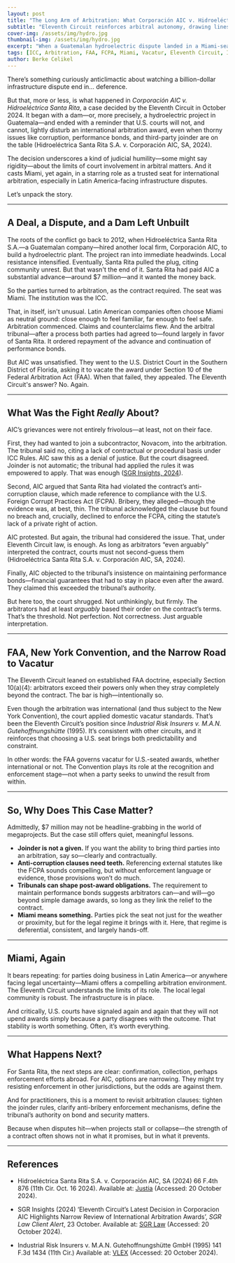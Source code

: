 ```yaml
---
layout: post
title: "The Long Arm of Arbitration: What Corporación AIC v. Hidroeléctrica Santa Rita Tells Us About U.S. Deference, FCPA Friction, and Why Miami Still Matters"
subtitle: "Eleventh Circuit reinforces arbitral autonomy, drawing lines around judicial review of international awards"
cover-img: /assets/img/hydro.jpg
thumbnail-img: /assets/img/hydro.jpg
excerpt: "When a Guatemalan hydroelectric dispute landed in a Miami-seated ICC arbitration, U.S. courts stood firm on deferential review. The Eleventh Circuit’s October 2024 decision offers lessons on bonds, bribery, and the quiet power of place."
tags: [ICC, Arbitration, FAA, FCPA, Miami, Vacatur, Eleventh Circuit, Infrastructure]
author: Berke Celikel
---
```


There’s something curiously anticlimactic about watching a billion-dollar infrastructure dispute end in… deference.

But that, more or less, is what happened in *Corporación AIC v. Hidroeléctrica Santa Rita*, a case decided by the Eleventh Circuit in October 2024. It began with a dam—or, more precisely, a hydroelectric project in Guatemala—and ended with a reminder that U.S. courts will not, and cannot, lightly disturb an international arbitration award, even when thorny issues like corruption, performance bonds, and third-party joinder are on the table (Hidroeléctrica Santa Rita S.A. v. Corporación AIC, SA, 2024).

The decision underscores a kind of judicial humility—some might say rigidity—about the limits of court involvement in arbitral matters. And it casts Miami, yet again, in a starring role as a trusted seat for international arbitration, especially in Latin America-facing infrastructure disputes.

Let’s unpack the story.

---

## A Deal, a Dispute, and a Dam Left Unbuilt

The roots of the conflict go back to 2012, when Hidroeléctrica Santa Rita S.A.—a Guatemalan company—hired another local firm, Corporación AIC, to build a hydroelectric plant. The project ran into immediate headwinds. Local resistance intensified. Eventually, Santa Rita pulled the plug, citing community unrest. But that wasn't the end of it. Santa Rita had paid AIC a substantial advance—around $7 million—and it wanted the money back.

So the parties turned to arbitration, as the contract required. The seat was Miami. The institution was the ICC.

That, in itself, isn't unusual. Latin American companies often choose Miami as neutral ground: close enough to feel familiar, far enough to feel safe. Arbitration commenced. Claims and counterclaims flew. And the arbitral tribunal—after a process both parties had agreed to—found largely in favor of Santa Rita. It ordered repayment of the advance and continuation of performance bonds.

But AIC was unsatisfied. They went to the U.S. District Court in the Southern District of Florida, asking it to vacate the award under Section 10 of the Federal Arbitration Act (FAA). When that failed, they appealed. The Eleventh Circuit's answer? No. Again.

---

## What Was the Fight *Really* About?

AIC’s grievances were not entirely frivolous—at least, not on their face.

First, they had wanted to join a subcontractor, Novacom, into the arbitration. The tribunal said no, citing a lack of contractual or procedural basis under ICC Rules. AIC saw this as a denial of justice. But the court disagreed. Joinder is not automatic; the tribunal had applied the rules it was empowered to apply. That was enough ([SGR Insights, 2024](https://www.sgrlaw.com/client-alerts/hidroelectrica-eleventh-circuit-case/)).

Second, AIC argued that Santa Rita had violated the contract’s anti-corruption clause, which made reference to compliance with the U.S. Foreign Corrupt Practices Act (FCPA). Bribery, they alleged—though the evidence was, at best, thin. The tribunal acknowledged the clause but found no breach and, crucially, declined to enforce the FCPA, citing the statute’s lack of a private right of action.

AIC protested. But again, the tribunal had considered the issue. That, under Eleventh Circuit law, is enough. As long as arbitrators “even arguably” interpreted the contract, courts must not second-guess them (Hidroeléctrica Santa Rita S.A. v. Corporación AIC, SA, 2024).

Finally, AIC objected to the tribunal’s insistence on maintaining performance bonds—financial guarantees that had to stay in place even after the award. They claimed this exceeded the tribunal’s authority.

But here too, the court shrugged. Not unthinkingly, but firmly. The arbitrators had at least *arguably* based their order on the contract’s terms. That’s the threshold. Not perfection. Not correctness. Just arguable interpretation.

---

## FAA, New York Convention, and the Narrow Road to Vacatur

The Eleventh Circuit leaned on established FAA doctrine, especially Section 10(a)(4): arbitrators exceed their powers only when they stray completely beyond the contract. The bar is high—intentionally so.

Even though the arbitration was international (and thus subject to the New York Convention), the court applied domestic vacatur standards. That’s been the Eleventh Circuit’s position since *Industrial Risk Insurers v. M.A.N. Gutehoffnungshütte* (1995). It’s consistent with other circuits, and it reinforces that choosing a U.S. seat brings both predictability and constraint.

In other words: the FAA governs vacatur for U.S.-seated awards, whether international or not. The Convention plays its role at the recognition and enforcement stage—not when a party seeks to unwind the result from within.

---

## So, Why Does This Case Matter?

Admittedly, $7 million may not be headline-grabbing in the world of megaprojects. But the case still offers quiet, meaningful lessons.

- **Joinder is not a given.** If you want the ability to bring third parties into an arbitration, say so—clearly and contractually.
- **Anti-corruption clauses need teeth.** Referencing external statutes like the FCPA sounds compelling, but without enforcement language or evidence, those provisions won’t do much.
- **Tribunals can shape post-award obligations.** The requirement to maintain performance bonds suggests arbitrators can—and will—go beyond simple damage awards, so long as they link the relief to the contract.
- **Miami means something.** Parties pick the seat not just for the weather or proximity, but for the legal regime it brings with it. Here, that regime is deferential, consistent, and largely hands-off.

---

## Miami, Again

It bears repeating: for parties doing business in Latin America—or anywhere facing legal uncertainty—Miami offers a compelling arbitration environment. The Eleventh Circuit understands the limits of its role. The local legal community is robust. The infrastructure is in place.

And critically, U.S. courts have signaled again and again that they will not upend awards simply because a party disagrees with the outcome. That stability is worth something. Often, it’s worth everything.

---

## What Happens Next?

For Santa Rita, the next steps are clear: confirmation, collection, perhaps enforcement efforts abroad. For AIC, options are narrowing. They might try resisting enforcement in other jurisdictions, but the odds are against them.

And for practitioners, this is a moment to revisit arbitration clauses: tighten the joinder rules, clarify anti-bribery enforcement mechanisms, define the tribunal’s authority on bond and security matters.

Because when disputes hit—when projects stall or collapse—the strength of a contract often shows not in what it promises, but in what it prevents.

---

## References

- Hidroeléctrica Santa Rita S.A. v. Corporación AIC, SA (2024) 66 F.4th 876 (11th Cir. Oct. 16 2024). Available at: [Justia](https://law.justia.com/cases/federal/appellate-courts/ca11/23-12519/23-12519-2024-10-16.html) (Accessed: 20 October 2024).

- SGR Insights (2024) ‘Eleventh Circuit’s Latest Decision in Corporacion AIC Highlights Narrow Review of International Arbitration Awards’, *SGR Law Client Alert*, 23 October. Available at: [SGR Law](https://www.sgrlaw.com/client-alerts/hidroelectrica-eleventh-circuit-case/) (Accessed: 20 October 2024).

- Industrial Risk Insurers v. M.A.N. Gutehoffnungshütte GmbH (1995) 141 F.3d 1434 (11th Cir.) Available at: [VLEX](https://case-law.vlex.com/vid/industrial-risk-insurers-v-893805180) (Accessed: 20 October 2024).

